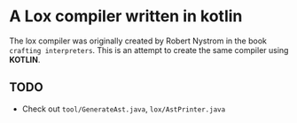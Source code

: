 # A Lox compiler written in kotlin

The lox compiler was originally created by Robert Nystrom in the book `crafting interpreters`.
This is an attempt to create the same compiler using __KOTLIN__.

## TODO
- Check out `tool/GenerateAst.java`, `lox/AstPrinter.java`
